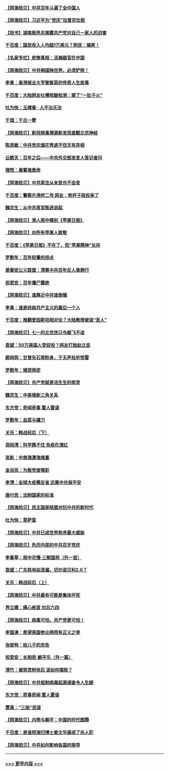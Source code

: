 #### [【网海拾贝】中共百年斗遍了全中国人](../pages/nsc993/n13060020.md?t=07012151) 
#### [【网海拾贝】习近平为“党庆”拉普京壮胆](../pages/nsc993/n13057781.md?t=07012151) 
#### [【投书】湖南殷亮夫揭露共产党对自己一家人的迫害](../pages/nsc993/n13057744.md?t=07012151) 
#### [千百度：国民收入人均超1万美元？网民：搞笑！](../pages/nsc993/n13057692.md?t=07012151) 
#### [【名家专栏】悲惨真相：活摘器官在中国](../pages/nsc993/n13056611.md?t=07012151) 
#### [【网海拾贝】中共祸国殃世界，必须铲除！](../pages/nsc993/n13056011.md?t=07012151) 
#### [李勇：香港报业大亨黎智英的传奇人生故事](../pages/nsc993/n13055258.md?t=07012151) 
#### [千百度：大陆网友吐槽核酸检测：窝了“一肚子火”](../pages/nsc993/n13055194.md?t=07012151) 
#### [吐为快：玉楼春 · 人不治天治](../pages/nsc993/n13054028.md?t=07012151) 
#### [千瑞：千古一孽](../pages/nsc993/n13054016.md?t=07012151) 
#### [【网海拾贝】新冠病毒溯源新发现直戳北京神经](../pages/nsc993/n13052425.md?t=07012151) 
#### [陈思敏：中共党庆烟花秀遮不住天有异相](../pages/nsc993/n13052020.md?t=07012151) 
#### [云鹤天：百年之后——中共外交部发言人答记者问](../pages/nsc993/n13051604.md?t=07012151) 
#### [理悟：毒誓难救命](../pages/nsc993/n13051601.md?t=07012151) 
#### [【网海拾贝】中共家法从未变也不会变](../pages/nsc993/n13050366.md?t=07012151) 
#### [千百度：警察升港府二号 网友：枪杆子政权来了](../pages/nsc993/n13050261.md?t=07012151) 
#### [魏京生：从中共高官叛逃说起](../pages/nsc993/n13048997.md?t=07012151) 
#### [【网海拾贝】港人雨中痛别《苹果日报》](../pages/nsc993/n13048941.md?t=07012151) 
#### [【网海拾贝】向所有苹果人致敬](../pages/nsc993/n13046795.md?t=07012151) 
#### [千百度：《苹果日报》不在了，但“苹果精神”长存](../pages/nsc993/n13046703.md?t=07012151) 
#### [罗慰年：百年较量的拐点](../pages/nsc993/n13046542.md?t=07012151) 
#### [基督徒公义联盟：清算中共百年反人类罪行](../pages/nsc993/n13046499.md?t=07012151) 
#### [祝君安：百年僵尸罄绝](../pages/nsc993/n13045595.md?t=07012151) 
#### [【网海拾贝】谁靠近中共谁倒楣](../pages/nsc993/n13044667.md?t=07012151) 
#### [李勇：谁是终结共产主义的最后一个人](../pages/nsc993/n13044397.md?t=07012151) 
#### [千百度：推翻爱因斯坦相对论？大陆教授被讽“丢人”](../pages/nsc993/n13043908.md?t=07012151) 
#### [【网海拾贝】七一的北京连只鸟都飞不进](../pages/nsc993/n13041377.md?t=07012151) 
#### [袁斌：50万美国人受奴役？网友打脸赵立坚](../pages/nsc993/n13041330.md?t=07012151) 
#### [颜纯钩：甘冒矢石竟粉身，于无声处听惊雷](../pages/nsc993/n13041140.md?t=07012151) 
#### [罗慰年：猪崇拜症](../pages/nsc993/n13041071.md?t=07012151) 
#### [【网海拾贝】共产党就是活生生的邪灵](../pages/nsc993/n13036627.md?t=07012151) 
#### [魏京生：中美俄新三角关系](../pages/nsc993/n13035986.md?t=07012151) 
#### [东方觉：奇闻奇事 雷人雷语](../pages/nsc993/n13035878.md?t=07012151) 
#### [罗慰年：韭菜与镰刀](../pages/nsc993/n13034374.md?t=07012151) 
#### [关乐：韩战前后（下）](../pages/nsc993/n13034113.md?t=07012151) 
#### [郑纯清：科学靠不住 免疫在漂红](../pages/nsc993/n13034093.md?t=07012151) 
#### [吴新：中南海遭海难重](../pages/nsc993/n13034084.md?t=07012151) 
#### [金浴凤：为叛党者喝彩](../pages/nsc993/n13034058.md?t=07012151) 
#### [李清：全球大疫需反省 远离中共保平安](../pages/nsc993/n13033784.md?t=07012151) 
#### [唐付民：法制国家的标准](../pages/nsc993/n13032944.md?t=07012151) 
#### [【网海拾贝】民主国家结盟对抗中共的新时代](../pages/nsc993/n13031717.md?t=07012151) 
#### [吐为快：菩萨蛮](../pages/nsc993/n13030033.md?t=07012151) 
#### [【网海拾贝】中共已成世界秩序最大威胁](../pages/nsc993/n13028138.md?t=07012151) 
#### [【网海拾贝】色厉内荏的中共百岁党庆](../pages/nsc993/n13025582.md?t=07012151) 
#### [李春草：雨中花慢‧三朝国师（外一首）](../pages/nsc993/n13025567.md?t=07012151) 
#### [袁斌：广东核电站泄漏，切尔诺贝利2.0？](../pages/nsc993/n13025475.md?t=07012151) 
#### [关乐：韩战前后（上）](../pages/nsc993/n13025387.md?t=07012151) 
#### [【网海拾贝】中共最有可能是集体坏死](../pages/nsc993/n13023101.md?t=07012151) 
#### [界立建：痛心疾首 勿忘六四](../pages/nsc993/n13022339.md?t=07012151) 
#### [【网海拾贝】病毒可怕，共产党更可怕！](../pages/nsc993/n13020728.md?t=07012151) 
#### [李国涛：希望美国参众两院有正义之举](../pages/nsc993/n13020674.md?t=07012151) 
#### [张彼特：给儿子的忠告](../pages/nsc993/n13018934.md?t=07012151) 
#### [祝君安：长相思‧躺平乐（外一篇）](../pages/nsc993/n13018923.md?t=07012151) 
#### [清竹：被邪灵附体后 该如何摆脱？](../pages/nsc993/n13018877.md?t=07012151) 
#### [【网海拾贝】中共抵制病毒起源调查令人生疑](../pages/nsc993/n13017785.md?t=07012151) 
#### [东方觉：奇事奇闻 雷人雷语](../pages/nsc993/n13017577.md?t=07012151) 
#### [慧真：“三胎”民谣](../pages/nsc993/n13017394.md?t=07012151) 
#### [【网海拾贝】内卷与躺平：中国的时代图腾](../pages/nsc993/n13016128.md?t=07012151) 
#### [千百度：是谁把海归博士姜文华逼成了杀人犯](../pages/nsc993/n13015218.md?t=07012151) 
#### [【网海拾贝】中共如何影响各国的报导](../pages/nsc993/n13012599.md?t=07012151) 

----
#### [ >>> 更早内容 <<< ](../indexes/nsc993-earlier.md)
